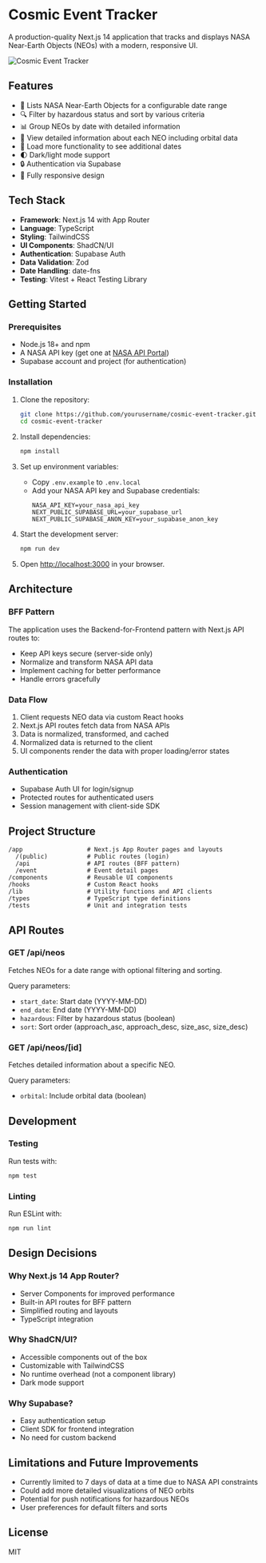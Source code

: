 # Cosmic Event Tracker

A production-quality Next.js 14 application that tracks and displays NASA Near-Earth Objects (NEOs) with a modern, responsive UI.

![Cosmic Event Tracker](https://via.placeholder.com/800x400?text=Cosmic+Event+Tracker)

## Features

- 📅 Lists NASA Near-Earth Objects for a configurable date range
- 🔍 Filter by hazardous status and sort by various criteria
- 📊 Group NEOs by date with detailed information
- 🚀 View detailed information about each NEO including orbital data
- 🔄 Load more functionality to see additional dates
- 🌓 Dark/light mode support
- 🔒 Authentication via Supabase
- 📱 Fully responsive design

## Tech Stack

- **Framework**: Next.js 14 with App Router
- **Language**: TypeScript
- **Styling**: TailwindCSS
- **UI Components**: ShadCN/UI
- **Authentication**: Supabase Auth
- **Data Validation**: Zod
- **Date Handling**: date-fns
- **Testing**: Vitest + React Testing Library

## Getting Started

### Prerequisites

- Node.js 18+ and npm
- A NASA API key (get one at [NASA API Portal](https://api.nasa.gov/))
- Supabase account and project (for authentication)

### Installation

1. Clone the repository:
   ```bash
   git clone https://github.com/yourusername/cosmic-event-tracker.git
   cd cosmic-event-tracker
   ```

2. Install dependencies:
   ```bash
   npm install
   ```

3. Set up environment variables:
   - Copy `.env.example` to `.env.local`
   - Add your NASA API key and Supabase credentials:
     ```
     NASA_API_KEY=your_nasa_api_key
     NEXT_PUBLIC_SUPABASE_URL=your_supabase_url
     NEXT_PUBLIC_SUPABASE_ANON_KEY=your_supabase_anon_key
     ```

4. Start the development server:
   ```bash
   npm run dev
   ```

5. Open [http://localhost:3000](http://localhost:3000) in your browser.

## Architecture

### BFF Pattern

The application uses the Backend-for-Frontend pattern with Next.js API routes to:
- Keep API keys secure (server-side only)
- Normalize and transform NASA API data
- Implement caching for better performance
- Handle errors gracefully

### Data Flow

1. Client requests NEO data via custom React hooks
2. Next.js API routes fetch data from NASA APIs
3. Data is normalized, transformed, and cached
4. Normalized data is returned to the client
5. UI components render the data with proper loading/error states

### Authentication

- Supabase Auth UI for login/signup
- Protected routes for authenticated users
- Session management with client-side SDK

## Project Structure

```
/app                  # Next.js App Router pages and layouts
  /(public)           # Public routes (login)
  /api                # API routes (BFF pattern)
  /event              # Event detail pages
/components           # Reusable UI components
/hooks                # Custom React hooks
/lib                  # Utility functions and API clients
/types                # TypeScript type definitions
/tests                # Unit and integration tests
```

## API Routes

### GET /api/neos

Fetches NEOs for a date range with optional filtering and sorting.

Query parameters:
- `start_date`: Start date (YYYY-MM-DD)
- `end_date`: End date (YYYY-MM-DD)
- `hazardous`: Filter by hazardous status (boolean)
- `sort`: Sort order (approach_asc, approach_desc, size_asc, size_desc)

### GET /api/neos/[id]

Fetches detailed information about a specific NEO.

Query parameters:
- `orbital`: Include orbital data (boolean)

## Development

### Testing

Run tests with:
```bash
npm test
```

### Linting

Run ESLint with:
```bash
npm run lint
```

## Design Decisions

### Why Next.js 14 App Router?

- Server Components for improved performance
- Built-in API routes for BFF pattern
- Simplified routing and layouts
- TypeScript integration

### Why ShadCN/UI?

- Accessible components out of the box
- Customizable with TailwindCSS
- No runtime overhead (not a component library)
- Dark mode support

### Why Supabase?

- Easy authentication setup
- Client SDK for frontend integration
- No need for custom backend

## Limitations and Future Improvements

- Currently limited to 7 days of data at a time due to NASA API constraints
- Could add more detailed visualizations of NEO orbits
- Potential for push notifications for hazardous NEOs
- User preferences for default filters and sorts

## License

MIT
